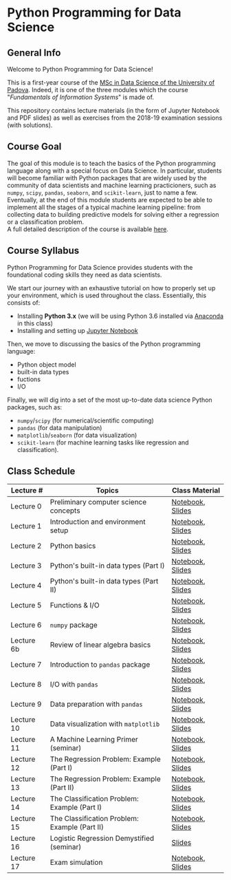 # Python Programming for Data Science

## General Info

Welcome to Python Programming for Data Science!

This is a first-year course of the [MSc in Data Science of the University of Padova](https://datascience.math.unipd.it/). Indeed, it is one of the three modules which the course "_Fundamentals of Information Systems_" is made of.

This repository contains lecture materials (in the form of Jupyter Notebook and PDF slides) as well as exercises from the 2018-19 examination sessions (with solutions).


## Course Goal

The goal of this module is to teach the basics of the Python programming language along with a special focus on Data Science. In particular, students will become familiar with Python packages that are widely used by the community of data scientists and machine learning practicioners, such as ```numpy```, ```scipy```, ```pandas```, ```seaborn```, and ```scikit-learn```, just to name a few.<br/>
Eventually, at the end of this module students are expected to be able to implement all the stages of a typical machine learning pipeline: from collecting data to building predictive models for solving either a regression or a classification problem.<br/>
A full detailed description of the course is available [here](https://en.didattica.unipd.it/off/2018/LM/SC/SC2377/000ZZ/SCP7078720/N0).

## Course Syllabus
Python Programming for Data Science provides students with the foundational coding skills they need as data scientists. 

We start our journey with an exhaustive tutorial on how to properly set up your environment, which is used throughout the class. Essentially, this consists of:

- Installing **Python 3.x** (we will be using Python 3.6 installed via [Anaconda](https://www.anaconda.com/) in this class)
- Installing and setting up [Jupyter Notebook](https://jupyter.org/)

Then, we move to discussing the basics of the Python programming language:

- Python object model
- built-in data types
- fuctions
- I/O

Finally, we will dig into a set of the most up-to-date data science Python packages, such as:

- ```numpy```/```scipy``` (for numerical/scientific computing)
- ```pandas``` (for data manipulation)
- ```matplotlib```/```seaborn``` (for data visualization)
- ```scikit-learn``` (for machine learning tasks like regression and classification). 

## Class Schedule

| Lecture \# | Topics                                        | Class Material | 
|------------|-----------------------------------------------|----------------|
| Lecture 0  | Preliminary computer science concepts         | [Notebook](https://github.com/gtolomei/python-for-datascience/blob/master/lectures/notebooks/Lecture_00_Preliminaries.ipynb), [Slides](https://github.com/gtolomei/python-for-datascience/blob/master/lectures/slides/Lecture_00_Preliminaries.pdf)                |
| Lecture 1  | Introduction and environment setup            | [Notebook](https://github.com/gtolomei/python-for-datascience/blob/master/lectures/notebooks/Lecture_01_Introduction_And_Environment_Setup.ipynb), [Slides](https://github.com/gtolomei/python-for-datascience/blob/master/lectures/slides/Lecture_01_Introduction_And_Environment_Setup.pdf)               |
| Lecture 2  | Python basics                                 | [Notebook](https://github.com/gtolomei/python-for-datascience/blob/master/lectures/notebooks/Lecture_02_Python_Basics.ipynb), [Slides](https://github.com/gtolomei/python-for-datascience/blob/master/lectures/slides/Lecture_02_Python_Basics.pdf)               |
| Lecture 3  | Python's built-in data types (Part I)         | [Notebook](https://github.com/gtolomei/python-for-datascience/blob/master/lectures/notebooks/Lecture_03_Python_Data_Types_1.ipynb), [Slides](https://github.com/gtolomei/python-for-datascience/blob/master/lectures/slides/Lecture_03_Python_Data_Types_1.pdf)               |
| Lecture 4  | Python's built-in data types (Part II)        | [Notebook](https://github.com/gtolomei/python-for-datascience/blob/master/lectures/notebooks/Lecture_04_Python_Data_Types_2.ipynb), [Slides](https://github.com/gtolomei/python-for-datascience/blob/master/lectures/slides/Lecture_04_Python_Data_Types_2.pdf)               |
| Lecture 5  | Functions & I/O                               | [Notebook](https://github.com/gtolomei/python-for-datascience/blob/master/lectures/notebooks/Lecture_05_Functions_IO.ipynb), [Slides](https://github.com/gtolomei/python-for-datascience/blob/master/lectures/slides/Lecture_05_Functions_IO.pdf)               |
| Lecture 6  | ```numpy``` package                           | [Notebook](https://github.com/gtolomei/python-for-datascience/blob/master/lectures/notebooks/Lecture_06_NumPy.ipynb), [Slides](https://github.com/gtolomei/python-for-datascience/blob/master/lectures/slides/Lecture_06_NumPy.pdf)               |
| Lecture 6b  | Review of linear algebra basics                           | [Notebook](https://github.com/gtolomei/python-for-datascience/blob/master/lectures/notebooks/Lecture_06b_Linear_Algebra_Basics.ipynb), [Slides](https://github.com/gtolomei/python-for-datascience/blob/master/lectures/slides/Lecture_06b_Linear_Algebra_Basics.pdf)               |
| Lecture 7  | Introduction to ```pandas``` package          | [Notebook](https://github.com/gtolomei/python-for-datascience/blob/master/lectures/notebooks/Lecture_07_Introduction_To_Pandas.ipynb), [Slides](https://github.com/gtolomei/python-for-datascience/blob/master/lectures/slides/Lecture_07_Introduction_To_Pandas.pdf)               |
| Lecture 8  | I/O with ```pandas```    | [Notebook](https://github.com/gtolomei/python-for-datascience/blob/master/lectures/notebooks/Lecture_08_Pandas_IO.ipynb), [Slides](https://github.com/gtolomei/python-for-datascience/blob/master/lectures/slides/Lecture_08_Pandas_IO.pdf)               |
| Lecture 9  | Data preparation with ```pandas```    | [Notebook](https://github.com/gtolomei/python-for-datascience/blob/master/lectures/notebooks/Lecture_09_Pandas_Data_Preparation.ipynb), [Slides](https://github.com/gtolomei/python-for-datascience/blob/master/lectures/slides/Lecture_09_Pandas_Data_Preparation.pdf)               |
| Lecture 10  | Data visualization with ```matplotlib```      | [Notebook](https://github.com/gtolomei/python-for-datascience/blob/master/lectures/notebooks/Lecture_10_Matplotlib_Data_Visualization.ipynb), [Slides](https://github.com/gtolomei/python-for-datascience/blob/master/lectures/slides/Lecture_10_Matplotlib_Data_Visualization.pdf)               |
| Lecture 11 | A Machine Learning Primer (seminar)           | [Notebook](https://github.com/gtolomei/python-for-datascience/blob/master/lectures/notebooks/Lecture_11_A_Machine_Learning_Primer.ipynb), [Slides](https://github.com/gtolomei/python-for-datascience/blob/master/lectures/slides/Lecture_11_A_Machine_Learning_Primer.pdf)                |
| Lecture 12 | The Regression Problem: Example (Part I)      | [Notebook](https://github.com/gtolomei/python-for-datascience/blob/master/lectures/notebooks/Lecture_12_The_Regression_Problem_Example_(Part_1).ipynb), [Slides](https://github.com/gtolomei/python-for-datascience/blob/master/lectures/slides/Lecture_12_The_Regression_Problem_Example_(Part_1).pdf)                |
| Lecture 13 | The Regression Problem: Example (Part II)     | [Notebook](https://github.com/gtolomei/python-for-datascience/blob/master/lectures/notebooks/Lecture_12_The_Regression_Problem_Example_(Part_2).ipynb), [Slides](https://github.com/gtolomei/python-for-datascience/blob/master/lectures/slides/Lecture_12_The_Regression_Problem_Example_(Part_2).pdf)                |
| Lecture 14 | The Classification Problem: Example (Part I)  | [Notebook](https://github.com/gtolomei/python-for-datascience/blob/master/lectures/notebooks/Lecture_13_The_Classification_Problem_Example_(Part_1).ipynb), [Slides](https://github.com/gtolomei/python-for-datascience/blob/master/lectures/slides/Lecture_13_The_Classification_Problem_Example_(Part_1).pdf)               |
| Lecture 15 | The Classification Problem: Example (Part II) | [Notebook](https://github.com/gtolomei/python-for-datascience/blob/master/lectures/notebooks/Lecture_13_The_Classification_Problem_Example_(Part_2).ipynb), [Slides](https://github.com/gtolomei/python-for-datascience/blob/master/lectures/slides/Lecture_13_The_Classification_Problem_Example_(Part_2).pdf)               |
| Lecture 16 | Logistic Regression Demystified (seminar)     | [Slides](https://github.com/gtolomei/python-for-datascience/blob/master/lectures/slides/Lecture_14_Deep_Dive_On_Logistic_Regression.pdf)                |
| Lecture 17 | Exam simulation                               | [Notebook](https://github.com/gtolomei/python-for-datascience/blob/master/lectures/notebooks/Lecture_00_Preliminaries.ipynb), [Slides](https://github.com/gtolomei/python-for-datascience/blob/master/lectures/slides/Lecture_00_Preliminaries.pdf)               |

